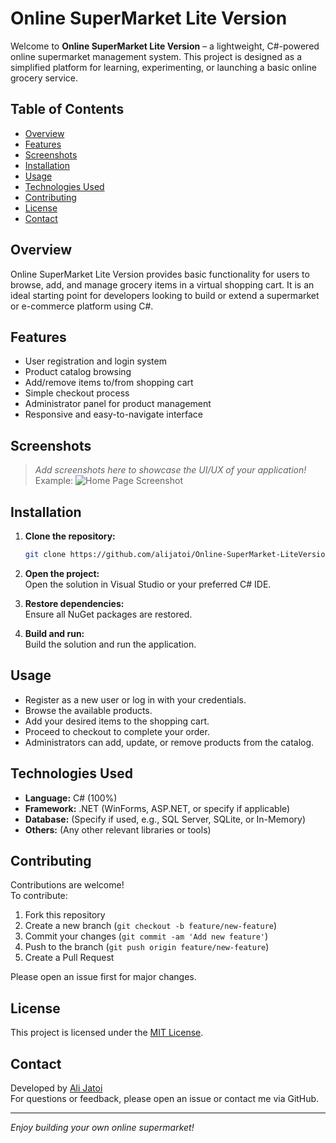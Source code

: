 # Online SuperMarket Lite Version

Welcome to **Online SuperMarket Lite Version** – a lightweight, C#-powered online supermarket management system. This project is designed as a simplified platform for learning, experimenting, or launching a basic online grocery service.

## Table of Contents

- [Overview](#overview)
- [Features](#features)
- [Screenshots](#screenshots)
- [Installation](#installation)
- [Usage](#usage)
- [Technologies Used](#technologies-used)
- [Contributing](#contributing)
- [License](#license)
- [Contact](#contact)

## Overview

Online SuperMarket Lite Version provides basic functionality for users to browse, add, and manage grocery items in a virtual shopping cart. It is an ideal starting point for developers looking to build or extend a supermarket or e-commerce platform using C#.

## Features

- User registration and login system
- Product catalog browsing
- Add/remove items to/from shopping cart
- Simple checkout process
- Administrator panel for product management
- Responsive and easy-to-navigate interface

## Screenshots

> _Add screenshots here to showcase the UI/UX of your application!_  
> Example:
> ![Home Page Screenshot](screenshots/homepage.png)

## Installation

1. **Clone the repository:**  
   ```bash
   git clone https://github.com/alijatoi/Online-SuperMarket-LiteVersion-.git
   ```
2. **Open the project:**  
   Open the solution in Visual Studio or your preferred C# IDE.

3. **Restore dependencies:**  
   Ensure all NuGet packages are restored.

4. **Build and run:**  
   Build the solution and run the application.

## Usage

- Register as a new user or log in with your credentials.
- Browse the available products.
- Add your desired items to the shopping cart.
- Proceed to checkout to complete your order.
- Administrators can add, update, or remove products from the catalog.

## Technologies Used

- **Language:** C# (100%)
- **Framework:** .NET (WinForms, ASP.NET, or specify if applicable)
- **Database:** (Specify if used, e.g., SQL Server, SQLite, or In-Memory)
- **Others:** (Any other relevant libraries or tools)

## Contributing

Contributions are welcome!  
To contribute:

1. Fork this repository
2. Create a new branch (`git checkout -b feature/new-feature`)
3. Commit your changes (`git commit -am 'Add new feature'`)
4. Push to the branch (`git push origin feature/new-feature`)
5. Create a Pull Request

Please open an issue first for major changes.

## License

This project is licensed under the [MIT License](LICENSE).

## Contact

Developed by [Ali Jatoi](https://github.com/alijatoi)  
For questions or feedback, please open an issue or contact me via GitHub.

---

_Enjoy building your own online supermarket!_
